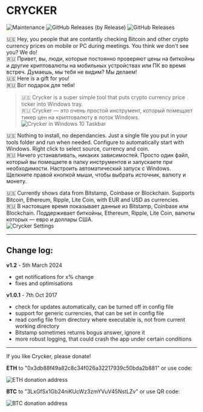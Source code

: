 # CRYCKER

![Maintenance](https://img.shields.io/maintenance/yes/2020?style=for-the-badge) <!--
![GitHub Release Date](https://img.shields.io/github/release-date/davidvidmar/crycker?style=for-the-badge)
--> ![GitHub Releases (by Release)](https://img.shields.io/github/downloads/davidvidmar/crycker/total?style=for-the-badge)
![GitHub Releases](https://img.shields.io/github/downloads/davidvidmar/Crycker/latest/total?style=for-the-badge)

🇺🇸 Hey, you people that are contantly checking Bitcoin and other crypto currency prices on mobile or PC during meetings. You think we don't see you? We do! <br>
🇷🇺 Привет, вы, люди, которые постоянно проверяют цены на биткойны и другие криптовалюты на мобильных устройствах или ПК во время встреч. Думаешь, мы тебя не видим? Мы делаем!<br>
🇺🇸 Here is a gift for you!<br>
🇷🇺 Вот подарок для тебя!<br>
> 🇺🇸 Crycker is a super simple tool that puts crypto currency price ticker into Windows tray.<br>
> 🇷🇺 Crycker — это очень простой инструмент, который помещает тикер цен на криптовалюту в лоток Windows.<br>
![Crycker in Windows 10 Taskbar](https://vidmar.net/img/projects/crycker-taskbar.gif)

🇺🇸 Nothing to install, no dependancies. Just a single file you put in your tools folder and run when needed. Configure to automatically start with Windows. Right click to select source, currency and coin.<br>
🇷🇺 Ничего устанавливать, никаких зависимостей. Просто один файл, который вы помещаете в папку инструментов и запускаете при необходимости. Настроить автоматический запуск
с Windows. Щелкните правой кнопкой мыши, чтобы выбрать источник, валюту и монету.

<!-- ![Crycker](https://raw.githubusercontent.com/davidvidmar/Crycker/Cryker.png#floatright) -->

🇺🇸 Currently shows data from Bitstamp, Coinbase or Blockchain. Supports Bitcoin, Ethereum, Ripple, Lite Coin, with EUR and USD as currencies.<br>
🇷🇺 В настоящее время показывает данные из Bitstamp, Coinbase или Blockchain. Поддерживает биткойны, Ethereum, Ripple, Lite Coin, валюты которых — евро и доллары США.<br>
![Crycker Settings](https://vidmar.net/img/projects/crycker-menu.png)

---

## Change log: ##

**v1.2** - 5th March 2024 
* get notifications for x% change
* fixes and optimisations

**v1.0.1** - 7th Oct 2017 
* check for updates automatically, can be turned off in config file
* support for generic currencies, that can be set in config file
* read config file from directory where executable is, not from current working directory
* Bitstamp sometimes returns bogus answer, ignore it
* more robust logging, that could crash the app under certain conditions

---

If you like Crycker, please donate! 

**ETH** to "0x3db88f49a82c8c34f026a32217939c50bda2b881" or use code:

![ETH donation address](https://vidmar.net/img/projects/donate-eth.png)

**BTC** to "3LxGfSx1Gb24niKUcWz3zmYVuV45NstLZv" or use QR code:

![BTC donation address](https://vidmar.net/img/projects/donate-btc.png)
